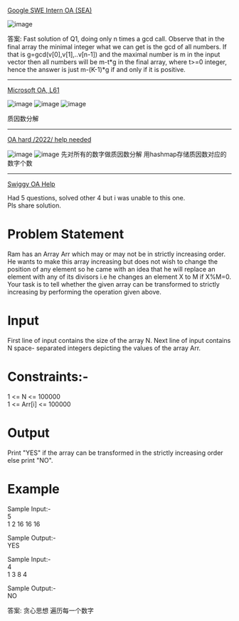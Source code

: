 [Google SWE Intern OA (SEA)](https://leetcode.com/discuss/interview-question/887761/Google-SWE-Intern-OA-%28SEA%29)

![image](https://assets.leetcode.com/users/images/08356eb2-b2a5-4fad-8d21-ecd5d4245c90_1602324741.0080948.png)

答案:
Fast solution of Q1, doing only n times a gcd call. Observe that in the final array the minimal integer what we can get is the gcd of all numbers. If that is g=gcd(v[0],v[1],..v[n-1]) and the maximal number is m in the input vector then all numbers will be m-t*g in the final array, where t>=0 integer, hence the answer is just m-(K-1)*g if and only if it is positive.

--------------

[Microsoft OA, L61](https://leetcode.com/discuss/interview-question/2118664/Microsoft-OA-L61)

![image](https://assets.leetcode.com/users/images/8b44b73f-b8a2-474d-b338-5203228d67a8_1654524981.5471747.jpeg)
![image](https://assets.leetcode.com/users/images/c583b21d-44c9-4fc2-b5e4-96f2db6197fa_1654525040.6027477.jpeg)
![image](https://assets.leetcode.com/users/images/f410c76c-83ea-436e-8bed-5eed66ac5e0d_1654524981.1502728.jpeg)

质因数分解

---------------

[OA hard /2022/ help needed](https://leetcode.com/discuss/interview-question/2672379/OA-hard-2022-help-needed)

![image](https://assets.leetcode.com/users/images/38b09440-bbea-4a30-ada0-c6d882c4119f_1665144968.5736208.jpeg)
![image](https://assets.leetcode.com/users/images/ae09702f-897b-4e46-9ad1-cc26f5b6e5c4_1665144968.5567856.jpeg)
先对所有的数字做质因数分解 用hashmap存储质因数对应的数字个数

-------

[Swiggy OA Help](https://leetcode.com/discuss/interview-question/2721830/Swiggy-OA-Help)

Had 5 questions, solved other 4 but i was unable to this one.  
Pls share solution.

# Problem Statement

Ram has an Array Arr which may or may not be in strictly increasing order. He wants to make this array increasing but does not wish to change the position of any element so he came with an idea that he will replace an element with any of its divisors i.e he changes an element X to M if X%M=0.  
Your task is to tell whether the given array can be transformed to strictly increasing by performing the operation given above.

# Input

First line of input contains the size of the array N. Next line of input contains N space- separated integers depicting the values of the array Arr.

# Constraints:-

1 <= N <= 100000  
1 <= Arr[i] <= 100000

# Output

Print "YES" if the array can be transformed in the strictly increasing order else print "NO".

# Example

Sample Input:-  
5  
1 2 16 16 16

Sample Output:-  
YES

Sample Input:-  
4  
1 3 8 4

Sample Output:-  
NO

答案: 贪心思想 遍历每一个数字


















<!--stackedit_data:
eyJoaXN0b3J5IjpbLTQwNjYyOTI3NywzNzQ4ODY3NzcsLTU4ND
gwODY1MF19
-->